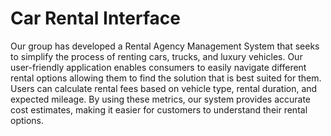 # Car Rental Interface

Our group has developed a Rental Agency Management System that seeks to simplify the process of renting cars, trucks, and luxury vehicles. Our user-friendly application enables consumers to easily navigate different rental options allowing them to find the solution that is best suited for them. Users can calculate rental fees based on vehicle type, rental duration, and expected mileage. By using these metrics, our system provides accurate cost estimates, making it easier for customers to understand their rental options.